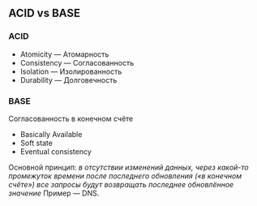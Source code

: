 ## ACID vs BASE

### ACID

* Atomicity — Атомарность
* Consistency — Согласованность
* Isolation — Изолированность
* Durability — Долговечность

### BASE

Согласованность в конечном счёте

* Basically Available
* Soft state
* Eventual consistency

Основной принцип: *в отсутствии изменений данных, через какой-то промежуток времени после последнего обновления («в конечном счёте») все запросы будут возвращать последнее обновлённое значение*
Пример — DNS.
